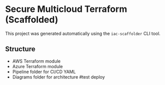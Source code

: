 # Secure Multicloud Terraform (Scaffolded)
This project was generated automatically using the `iac-scaffolder` CLI tool.

## Structure
- AWS Terraform module
- Azure Terraform module
- Pipeline folder for CI/CD YAML
- Diagrams folder for architecture
#test deploy
